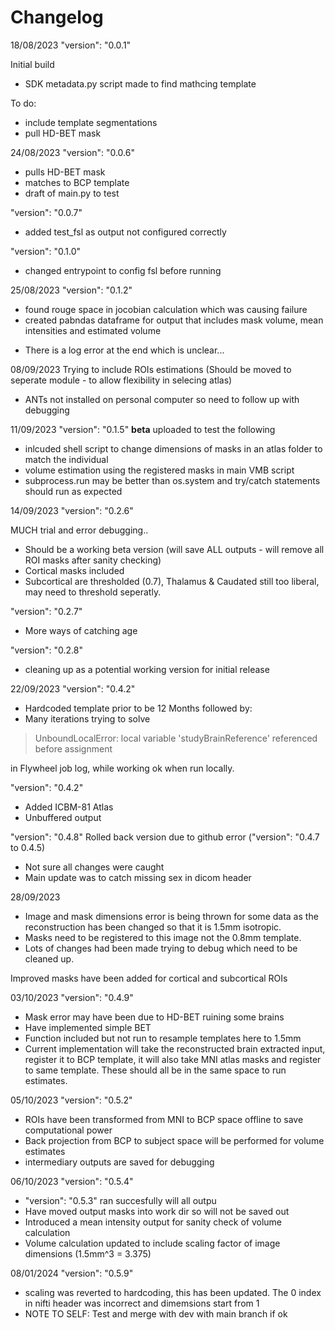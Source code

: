 # Changelog

18/08/2023
"version": "0.0.1"

Initial build
- SDK metadata.py script made to find mathcing template
  
To do:
- include template segmentations
- pull HD-BET mask

24/08/2023
"version": "0.0.6"
- pulls HD-BET mask
- matches to BCP template
- draft of main.py to test

"version": "0.0.7"
- added test_fsl as output not configured correctly 

"version": "0.1.0"
- changed entrypoint to config fsl before running

25/08/2023
"version": "0.1.2"

- found rouge space in jocobian calculation which was causing failure
- created pabndas dataframe for output that includes mask volume, mean intensities and estimated volume

* There is a log error at the end which is unclear...

08/09/2023
Trying to include ROIs estimations (Should be moved to seperate module - to allow flexibility in selecing atlas)
* ANTs not installed on personal computer so need to follow up with debugging 

11/09/2023
"version": "0.1.5"
**beta** uploaded to test the following
- inlcuded shell script to change dimensions of masks in an atlas folder to match the individual
- volume estimation using the registered masks in main VMB script
- subprocess.run may be better than os.system and try/catch statements should run as expected 

14/09/2023
"version": "0.2.6"

MUCH trial and error debugging..
- Should be a working beta version (will save ALL outputs - will remove all ROI masks after sanity checking)
- Cortical masks included
- Subcortical are thresholded (0.7), Thalamus & Caudated still too liberal, may need to threshold seperatly. 

"version": "0.2.7"
- More ways of catching age

"version": "0.2.8"
- cleaning up as a potential working version for initial release

22/09/2023
"version": "0.4.2"
- Hardcoded template prior to be 12 Months followed by:
- Many iterations trying to solve
> UnboundLocalError: local variable 'studyBrainReference' referenced before assignment

in Flywheel job log, while working ok when run locally. 

"version": "0.4.2"
- Added ICBM-81 Atlas
- Unbuffered output

"version": "0.4.8"
Rolled back version due to github error ("version": "0.4.7 to 0.4.5)
- Not sure all changes were caught 
- Main update was to catch missing sex in dicom header

28/09/2023

- Image and mask dimensions error is being thrown for some data as the reconstruction has been changed so that it is 1.5mm isotropic. 
- Masks need to be registered to this image not the 0.8mm template. 
- Lots of changes had been made trying to debug which need to be cleaned up. 

Improved masks have been added for cortical and subcortical ROIs

03/10/2023
"version": "0.4.9"

- Mask error may have been due to HD-BET ruining some brains
- Have implemented simple BET
- Function included but not run to resample templates here to 1.5mm
- Current implementation will take the reconstructed brain extracted input, register it to BCP template, it will also take MNI atlas masks and register to same template. These should all be in the same space to run estimates. 

05/10/2023
"version": "0.5.2"

- ROIs have been transformed from MNI to BCP space offline to save computational power
- Back projection from BCP to subject space will be performed for volume estimates
- intermediary outputs are saved for debugging

06/10/2023
 "version": "0.5.4"

 -  "version": "0.5.3" ran succesfully will all outpu
 -  Have moved output masks into work dir so will not be saved out
 -  Introduced a mean intensity output for sanity check of volume calculation
 -  Volume calculation updated to include scaling factor of image dimensions (1.5mm^3 = 3.375)

08/01/2024
 "version": "0.5.9"
- scaling was reverted to hardcoding, this has been updated. The 0 index in nifti header was incorrect and dimemsions start from 1
- NOTE TO SELF: Test and merge with dev with main branch if ok

